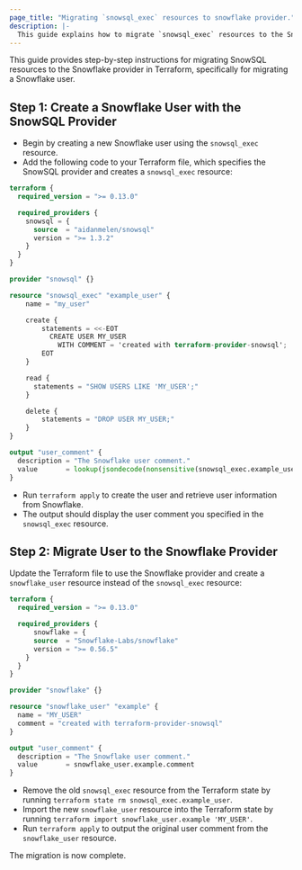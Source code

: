 ```yaml
---
page_title: "Migrating `snowsql_exec` resources to snowflake provider."
description: |-
  This guide explains how to migrate `snowsql_exec` resources to the Snowflake provider in Terraform.
---
```


This guide provides step-by-step instructions for migrating SnowSQL resources to the Snowflake provider in Terraform, specifically for migrating a Snowflake user.

## Step 1: Create a Snowflake User with the SnowSQL Provider

- Begin by creating a new Snowflake user using the `snowsql_exec` resource.
- Add the following code to your Terraform file, which specifies the SnowSQL provider and creates a `snowsql_exec` resource:

```terraform
terraform {
  required_version = ">= 0.13.0"

  required_providers {
    snowsql = {
      source  = "aidanmelen/snowsql"
      version = ">= 1.3.2"
    }
  }
}

provider "snowsql" {}

resource "snowsql_exec" "example_user" {
    name = "my_user"

    create {
        statements = <<-EOT
          CREATE USER MY_USER 
            WITH COMMENT = 'created with terraform-provider-snowsql';
        EOT
    }

    read {
      statements = "SHOW USERS LIKE 'MY_USER';"
    }

    delete {
        statements = "DROP USER MY_USER;"
    }
}

output "user_comment" {
  description = "The Snowflake user comment."
  value       = lookup(jsondecode(nonsensitive(snowsql_exec.example_user.read_results))[0], "comment", null)
}
```

- Run `terraform apply` to create the user and retrieve user information from Snowflake.
- The output should display the user comment you specified in the `snowsql_exec` resource.

## Step 2: Migrate User to the Snowflake Provider

Update the Terraform file to use the Snowflake provider and create a `snowflake_user` resource instead of the `snowsql_exec` resource:

```terraform
terraform {
  required_version = ">= 0.13.0"

  required_providers {
      snowflake = {
      source  = "Snowflake-Labs/snowflake"
      version = ">= 0.56.5"
    }
  }
}

provider "snowflake" {}

resource "snowflake_user" "example" {
  name = "MY_USER"
  comment = "created with terraform-provider-snowsql"
}

output "user_comment" {
  description = "The Snowflake user comment."
  value       = snowflake_user.example.comment
}
```

- Remove the old `snowsql_exec` resource from the Terraform state by running `terraform state rm snowsql_exec.example_user`.
- Import the new `snowflake_user` resource into the Terraform state by running `terraform import snowflake_user.example 'MY_USER'`.
- Run `terraform apply` to output the original user comment from the `snowflake_user` resource.

The migration is now complete.